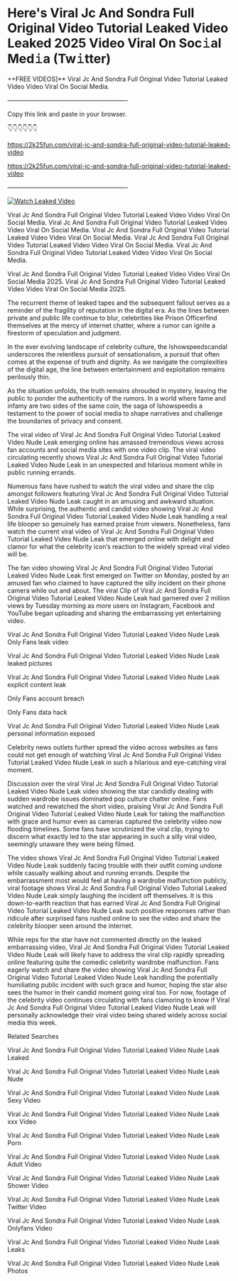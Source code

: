 # Here's Viral Jc And Sondra Full Original Video Tutorial Leaked Video Leaked 2025 Video Viral On Soc𝚒al Med𝚒a (Tw𝚒tter)

++FREE VIDEOS]** Viral Jc And Sondra Full Original Video Tutorial Leaked Video Video Viral On Social Media.

———————————————————-

Copy this link and paste in your browser.

👇👇👇👇👇👇

https://2k25fun.com/viral-jc-and-sondra-full-original-video-tutorial-leaked-video

https://2k25fun.com/viral-jc-and-sondra-full-original-video-tutorial-leaked-video

———————————————————-

[![Watch Leaked Video](https://miro.medium.com/v2/resize:fit:828/format:webp/1*cilzJN44JGOrTw9NJCrNHA.gif "Watch Leaked Video")](https://2k25fun.com/viral-jc-and-sondra-full-original-video-tutorial-leaked-video)

Viral Jc And Sondra Full Original Video Tutorial Leaked Video Video Viral On Social Media. Viral Jc And Sondra Full Original Video Tutorial Leaked Video Video Viral On Social Media. Viral Jc And Sondra Full Original Video Tutorial Leaked Video Video Viral On Social Media. Viral Jc And Sondra Full Original Video Tutorial Leaked Video Video Viral On Social Media. Viral Jc And Sondra Full Original Video Tutorial Leaked Video Video Viral On Social Media.

Viral Jc And Sondra Full Original Video Tutorial Leaked Video Video Viral On Social Media 2025. Viral Jc And Sondra Full Original Video Tutorial Leaked Video Video Viral On Social Media 2025.

The recurrent theme of leaked tapes and the subsequent fallout serves as a reminder of the fragility of reputation in the digital era. As the lines between private and public life continue to blur, celebrities like Prison Officerfind themselves at the mercy of internet chatter, where a rumor can ignite a firestorm of speculation and judgment.

In the ever evolving landscape of celebrity culture, the Ishowspeedscandal underscores the relentless pursuit of sensationalism, a pursuit that often comes at the expense of truth and dignity. As we navigate the complexities of the digital age, the line between entertainment and exploitation remains perilously thin.

As the situation unfolds, the truth remains shrouded in mystery, leaving the public to ponder the authenticity of the rumors. In a world where fame and infamy are two sides of the same coin, the saga of Ishowspeedis a testament to the power of social media to shape narratives and challenge the boundaries of privacy and consent.

The viral video of Viral Jc And Sondra Full Original Video Tutorial Leaked Video Nude Leak emerging online has amassed tremendous views across fan accounts and social media sites with one video clip. The viral video circulating recently shows Viral Jc And Sondra Full Original Video Tutorial Leaked Video Nude Leak in an unexpected and hilarious moment while in public running errands.

Numerous fans have rushed to watch the viral video and share the clip amongst followers featuring Viral Jc And Sondra Full Original Video Tutorial Leaked Video Nude Leak caught in an amusing and awkward situation. While surprising, the authentic and candid video showing Viral Jc And Sondra Full Original Video Tutorial Leaked Video Nude Leak handling a real life blooper so genuinely has earned praise from viewers. Nonetheless, fans watch the current viral video of Viral Jc And Sondra Full Original Video Tutorial Leaked Video Nude Leak that emerged online with delight and clamor for what the celebrity icon’s reaction to the widely spread viral video will be.

The fan video showing Viral Jc And Sondra Full Original Video Tutorial Leaked Video Nude Leak first emerged on Twitter on Monday, posted by an amused fan who claimed to have captured the silly incident on their phone camera while out and about. The viral Clip of Viral Jc And Sondra Full Original Video Tutorial Leaked Video Nude Leak had garnered over 2 million views by Tuesday morning as more users on Instagram, Facebook and YouTube began uploading and sharing the embarrassing yet entertaining video.

Viral Jc And Sondra Full Original Video Tutorial Leaked Video Nude Leak Only Fans leak video

Viral Jc And Sondra Full Original Video Tutorial Leaked Video Nude Leak leaked pictures

Viral Jc And Sondra Full Original Video Tutorial Leaked Video Nude Leak explicit content leak

Only Fans account breach

Only Fans data hack

Viral Jc And Sondra Full Original Video Tutorial Leaked Video Nude Leak personal information exposed

Celebrity news outlets further spread the video across websites as fans could not get enough of watching Viral Jc And Sondra Full Original Video Tutorial Leaked Video Nude Leak in such a hilarious and eye-catching viral moment.

Discussion over the viral Viral Jc And Sondra Full Original Video Tutorial Leaked Video Nude Leak video showing the star candidly dealing with sudden wardrobe issues dominated pop culture chatter online. Fans watched and rewatched the short video, praising Viral Jc And Sondra Full Original Video Tutorial Leaked Video Nude Leak for taking the malfunction with grace and humor even as cameras captured the celebrity video now flooding timelines. Some fans have scrutinized the viral clip, trying to discern what exactly led to the star appearing in such a silly viral video, seemingly unaware they were being filmed.

The video shows Viral Jc And Sondra Full Original Video Tutorial Leaked Video Nude Leak suddenly facing trouble with their outfit coming undone while casually walking about and running errands. Despite the embarrassment most would feel at having a wardrobe malfunction publicly, viral footage shows Viral Jc And Sondra Full Original Video Tutorial Leaked Video Nude Leak simply laughing the incident off themselves. It is this down-to-earth reaction that has earned Viral Jc And Sondra Full Original Video Tutorial Leaked Video Nude Leak such positive responses rather than ridicule after surprised fans rushed online to see the video and share the celebrity blooper seen around the internet.

While reps for the star have not commented directly on the leaked embarrassing video, Viral Jc And Sondra Full Original Video Tutorial Leaked Video Nude Leak will likely have to address the viral clip rapidly spreading online featuring quite the comedic celebrity wardrobe malfunction. Fans eagerly watch and share the video showing Viral Jc And Sondra Full Original Video Tutorial Leaked Video Nude Leak handling the potentially humiliating public incident with such grace and humor, hoping the star also sees the humor in their candid moment going viral too. For now, footage of the celebrity video continues circulating with fans clamoring to know if Viral Jc And Sondra Full Original Video Tutorial Leaked Video Nude Leak will personally acknowledge their viral video being shared widely across social media this week.

Related Searches

Viral Jc And Sondra Full Original Video Tutorial Leaked Video Nude Leak Leaked

Viral Jc And Sondra Full Original Video Tutorial Leaked Video Nude Leak Nude

Viral Jc And Sondra Full Original Video Tutorial Leaked Video Nude Leak Sexy Video

Viral Jc And Sondra Full Original Video Tutorial Leaked Video Nude Leak xxx Video

Viral Jc And Sondra Full Original Video Tutorial Leaked Video Nude Leak Porn

Viral Jc And Sondra Full Original Video Tutorial Leaked Video Nude Leak Adult Video

Viral Jc And Sondra Full Original Video Tutorial Leaked Video Nude Leak Shower Video

Viral Jc And Sondra Full Original Video Tutorial Leaked Video Nude Leak Twitter Video

Viral Jc And Sondra Full Original Video Tutorial Leaked Video Nude Leak Onlyfans Video

Viral Jc And Sondra Full Original Video Tutorial Leaked Video Nude Leak Leaks

Viral Jc And Sondra Full Original Video Tutorial Leaked Video Nude Leak Photos